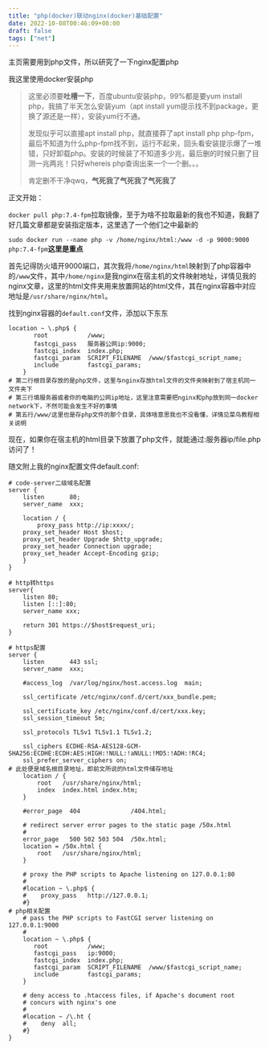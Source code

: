 ```yaml
---
title: "php(docker)联动nginx(docker)基础配置"
date: 2022-10-08T00:46:09+08:00
draft: false
tags: ["net"]
---
```


主页需要用到php文件，所以研究了一下nginx配置php

我这里使用docker安装php

> 这里必须要**吐槽一下**，百度ubuntu安装php，99%都是要yum install php，我搞了半天怎么安装yum（apt install yum提示找不到package，更换了源还是一样），安装yum行不通。
>
> 发现似乎可以直接apt install php，就直接莽了apt install php php-fpm，最后不知道为什么php-fpm找不到，运行不起来，回头看安装提示爆了一堆错，只好卸载php。安装的时候装了不知道多少兆，最后删的时候只删了目测一兆两兆！只好whereis php查询出来一个一个删。。。
>
> 肯定删不干净qwq，**气死我了气死我了气死我了**

正文开始：

`docker pull php:7.4-fpm`拉取镜像，至于为啥不拉取最新的我也不知道，我翻了好几篇文章都是安装指定版本，这里选了一个他们之中最新的

`sudo docker run --name php -v /home/nginx/html:/www -d -p 9000:9000 php:7.4-fpm`**这里是重点**

首先记得防火墙开9000端口，其次我将`/home/nginx/html`映射到了php容器中的`/www`文件，其中`/home/nginx`是我nginx在宿主机的文件映射地址，详情见我的nginx文章，这里的html文件夹用来放置网站的html文件，其在nginx容器中对应地址是`/usr/share/nginx/html`。

找到nginx容器的`default.conf`文件，添加以下东东

```shell
location ~ \.php$ {
       root           /www;
       fastcgi_pass   服务器公网ip:9000;
       fastcgi_index  index.php;
       fastcgi_param  SCRIPT_FILENAME  /www/$fastcgi_script_name;
       include        fastcgi_params;
    }
# 第二行根目录存放的是php文件，这里与nginx存放html文件的文件夹映射到了宿主机同一文件夹下
# 第三行填服务器或者你的电脑的公网ip地址，这里注意需要把nginx和php放到同一docker network下，不然可能会发生不好的事情
# 第五行/www/这里也是存php文件的那个目录，具体啥意思我也不没看懂，详情见菜鸟教程相关说明
```

现在，如果你在宿主机的html目录下放置了php文件，就能通过:服务器ip/file.php访问了！

随文附上我的nginx配置文件default.conf:

```shell
# code-server二级域名配置
server {
    listen       80;
    server_name  xxx;

    location / {
        proxy_pass http://ip:xxxx/;
	proxy_set_header Host $host;
	proxy_set_header Upgrade $http_upgrade;
	proxy_set_header Connection upgrade;
	proxy_set_header Accept-Encoding gzip;
    }
}

# http转https
server{
    listen 80;
    listen [::]:80;
    server_name xxx;

    return 301 https://$host$request_uri;
}

# https配置
server {
    listen       443 ssl;
    server_name  xxx;

    #access_log  /var/log/nginx/host.access.log  main;
    
    ssl_certificate /etc/nginx/conf.d/cert/xxx_bundle.pem;
    
    ssl_certificate_key /etc/nginx/conf.d/cert/xxx.key;
    ssl_session_timeout 5m;

    ssl_protocols TLSv1 TLSv1.1 TLSv1.2;

    ssl_ciphers ECDHE-RSA-AES128-GCM-SHA256:ECDHE:ECDH:AES:HIGH:!NULL:!aNULL:!MD5:!ADH:!RC4;
    ssl_prefer_server_ciphers on;
# 此处便是域名根目录地址，即前文所说的html文件储存地址
    location / {
        root   /usr/share/nginx/html;
        index  index.html index.htm;
    }

    #error_page  404              /404.html;

    # redirect server error pages to the static page /50x.html
    #
    error_page   500 502 503 504  /50x.html;
    location = /50x.html {
        root   /usr/share/nginx/html;
    }

    # proxy the PHP scripts to Apache listening on 127.0.0.1:80
    #
    #location ~ \.php$ {
    #    proxy_pass   http://127.0.0.1;
    #}
# php相关配置
    # pass the PHP scripts to FastCGI server listening on 127.0.0.1:9000
    #
    location ~ \.php$ {
       root           /www;
       fastcgi_pass   ip:9000;
       fastcgi_index  index.php;
       fastcgi_param  SCRIPT_FILENAME  /www/$fastcgi_script_name;
       include        fastcgi_params;
    }

    # deny access to .htaccess files, if Apache's document root
    # concurs with nginx's one
    #
    #location ~ /\.ht {
    #    deny  all;
    #}
}
```
